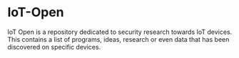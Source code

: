 # IoT-Open
IoT Open is a repository dedicated to security research towards IoT devices. This contains a list of programs, ideas, research or even data that has been discovered on specific devices.
